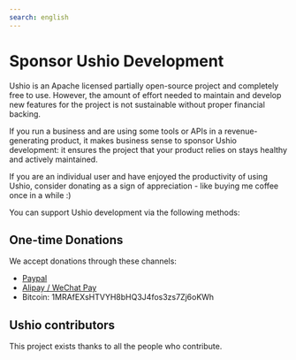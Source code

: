 ```yaml
---
search: english
---
```


# Sponsor Ushio Development

Ushio is an Apache licensed partially open-source project and completely free to use. However, the amount of effort needed to maintain and develop new features for the project is not sustainable without proper financial backing.

If you run a business and are using some tools or APIs in a revenue-generating product, it makes business sense to sponsor Ushio development: it ensures the project that your product relies on stays healthy and actively maintained.

If you are an individual user and have enjoyed the productivity of using Ushio, consider donating as a sign of appreciation - like buying me coffee once in a while :)

You can support Ushio development via the following methods:

## One-time Donations

We accept donations through these channels:

- [Paypal](https://www.paypal.me/iotcat)
- [Alipay / WeChat Pay](https://cdn.yimian.xyz/yimian.pay/qrcode/3to1.png)
- Bitcoin: 1MRAfEXsHTVYH8bHQ3J4fos3zs7Zj6oKWh



## Ushio contributors

This project exists thanks to all the people who contribute.
